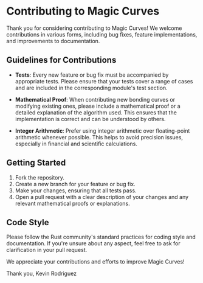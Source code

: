 # Contributing to Magic Curves

Thank you for considering contributing to Magic Curves! We welcome contributions in various forms, including bug fixes, feature implementations, and improvements to documentation.

## Guidelines for Contributions

- **Tests**: Every new feature or bug fix must be accompanied by appropriate tests. Please ensure that your tests cover a range of cases and are included in the corresponding module's test section.

- **Mathematical Proof**: When contributing new bonding curves or modifying existing ones, please include a mathematical proof or a detailed explanation of the algorithm used. This ensures that the implementation is correct and can be understood by others.

- **Integer Arithmetic**: Prefer using integer arithmetic over floating-point arithmetic whenever possible. This helps to avoid precision issues, especially in financial and scientific calculations.

## Getting Started

1. Fork the repository.
2. Create a new branch for your feature or bug fix.
3. Make your changes, ensuring that all tests pass.
4. Open a pull request with a clear description of your changes and any relevant mathematical proofs or explanations.

## Code Style

Please follow the Rust community's standard practices for coding style and documentation. If you're unsure about any aspect, feel free to ask for clarification in your pull request.

We appreciate your contributions and efforts to improve Magic Curves!

Thank you,
Kevin Rodriguez
